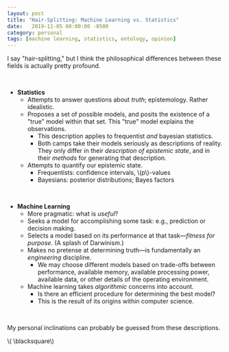 ```yaml
---
layout: post
title: "Hair-Splitting: Machine Learning vs. Statistics"
date:   2019-11-05 00:00:00 -0500
category: personal
tags: [machine learning, statistics, ontology, opinion] 
---
```


I say "hair-splitting," but I think the philosophical differences between these fields is actually pretty profound.

<br>

* **Statistics**
    - Attempts to answer questions about _truth_; epistemology. Rather idealistic.
    - Proposes a set of possible models, and posits the existence of a "true" model within that set. This "true" model explains the observations.
        * This description applies to frequentist _and_ bayesian statistics.
        * Both camps take their models seriously as descriptions of reality. They only differ in their _description of epistemic state_, and in their _methods_ for generating that description.
    - Attempts to quantify our epistemic state.
        * Frequentists: confidence intervals, \\(p\\)-values
        * Bayesians: posterior distributions; Bayes factors

<br> 

* **Machine Learning**
    - More pragmatic: what is _useful_?
    - Seeks a model for accomplishing some task: e.g., prediction or decision making.
    - Selects a model based on its performance at that task&mdash;_fitness for purpose_. (A splash of Darwinism.)
    - Makes no pretense at determining truth&mdash;is fundamentally an _engineering_ discipline.
        * We may choose different models based on trade-offs between performance, available memory, available processing power, available data, or other details of the operating environment.
    - Machine learning takes _algorithmic_ concerns into account.
        * Is there an efficient procedure for determining the best model?
        * This is the result of its origins within computer science.
    
<br>

My personal inclinations can probably be guessed from these descriptions.

\\( \blacksquare\\)  

